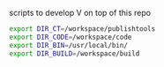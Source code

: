scripts to develop V on top of this repo


```bash
export DIR_CT=/workspace/publishtools
export DIR_CODE=/workspace/code
export DIR_BIN=/usr/local/bin/
export DIR_BUILD=/workspace/build
```

